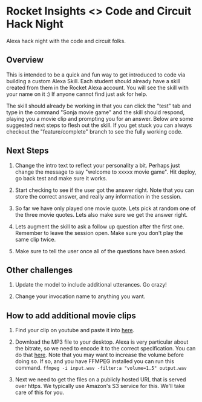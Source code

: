 # Rocket Insights <> Code and Circuit Hack Night
Alexa hack night with the code and circuit folks.

## Overview

This is intended to be a quick and fun way to get introduced to code via building a custom Alexa Skill. Each student should already have a skill created from them in the Rocket Alexa account. You will see the skill with your name on it :) If anyone cannot find just ask for help.

The skill should already be working in that you can click the "test" tab and type in the command "Sonja movie game" and the skill should respond, playing you a movie clip and prompting you for an answer. Below are some suggested next steps to flesh out the skill. If you get stuck you can always checkout the "feature/complete" branch to see the fully working code.

## Next Steps

1. Change the intro text to reflect your personality a bit. Perhaps just change the message to say "welcome to xxxxx movie game". Hit deploy, go back test and make sure it works.

2. Start checking to see if the user got the answer right. Note that you can store the correct answer, and really any information in the session.

3. So far we have only played one movie quote. Lets pick at random one of the three movie quotes. Lets also make sure we get the answer right.

4. Lets augment the skill to ask a follow up question after the first one. Remember to leave the session open. Make sure you don't play the same clip twice.

5. Make sure to tell the user once all of the questions have been asked.

## Other challenges

1. Update the model to include additional utterances. Go crazy!

2. Change your invocation name to anything you want.

## How to add additional movie clips

1. Find your clip on youtube and paste it into [here](https://www.kapwing.com/tools/convert-video). 

2. Download the MP3 file to your desktop. Alexa is very particular about the bitrate, so we need to encode it to the correct specification. You can do that [here](http://www.rocketinsights.com/voice/alexa-encoding-tool/). Note that you may want to increase the volume before doing so. If so, and you have FFMPEG installed you can run this command. `ffmpeg -i input.wav -filter:a "volume=1.5" output.wav`

3. Next we need to get the files on a publicly hosted URL that is served over https. We typically use Amazon's S3 service for this. We'll take care of this for you.
